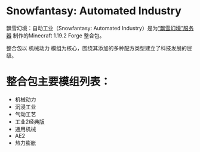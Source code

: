 # Snowfantasy: Automated Industry
飘雪幻境：自动工业（Snowfantasy: Automated Industry）是为[“飘雪幻境”服务器](https://play.mcmod.cn/sv20185965.html) 制作的Minecraft 1.19.2 Forge 整合包。

整合包以 机械动力 模组为核心，围绕其添加的多种配方类型建立了科技发展的层级。

# 整合包主要模组列表：
 - 机械动力
 - 沉浸工业
 - 气动工艺
 - 工业2经典版
 - 通用机械
 - AE2
 - 热力膨胀
 
